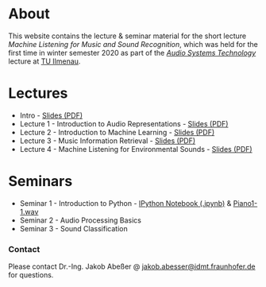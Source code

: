 # About

This website contains the lecture & seminar material for the short lecture *Machine Listening for Music and Sound Recognition*, which was held for the first time in winter semester 2020 as part of the [*Audio Systems Technology*](https://www.tu-ilmenau.de/mt/lehrveranstaltungen/lehre-fuer-master-mt/audio-systems-technology/) lecture at [TU Ilmenau](https://www.tu-ilmenau.de/).

# Lectures

- Intro - [Slides (PDF)](Machine_Listening_L0_Introduction.pdf)
- Lecture 1 - Introduction to Audio Representations - [Slides (PDF)](Machine_Listening_L1_Audio_Representations.pdf)
- Lecture 2 - Introduction to Machine Learning - [Slides (PDF)](Machine_Listening_L2_Machine_Learning.pdf)
- Lecture 3 - Music Information Retrieval - [Slides (PDF)](Machine_Listening_L3_Music_Information_Retrieval.pdf)
- Lecture 4 - Machine Listening for Environmental Sounds - [Slides (PDF)](Machine_Listening_L4_Environmental_Sound_Analysis.pdf)

# Seminars

 - Seminar 1 - Introduction to Python - [IPython Notebook (.ipynb)](AST_Seminar_1.ipynb) & [Piano1-1.wav](Piano1-1.wav)
 - Seminar 2 - Audio Processing Basics
 - Seminar 3 - Sound Classification

### Contact

Please contact Dr.-Ing. Jakob Abeßer @ <jakob.abesser@idmt.fraunhofer.de> for questions.

